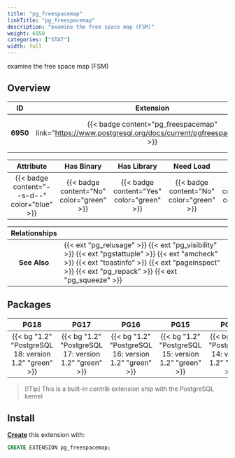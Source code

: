 ```yaml
---
title: "pg_freespacemap"
linkTitle: "pg_freespacemap"
description: "examine the free space map (FSM)"
weight: 6950
categories: ["STAT"]
width: full
---
```


examine the free space map (FSM)


## Overview

|    ID    | Extension |  Package   | Version |        Category        |           License            |       Language       |
|:--------:|:---------:|:----------:|:-------:|:----------------------:|:----------------------------:|:--------------------:|
| **6950** | {{< badge content="pg_freespacemap" link="https://www.postgresql.org/docs/current/pgfreespacemap.html" >}} | {{< ext "pg_freespacemap" >}} | `1.2` | {{< category "STAT" >}} | {{< license "PostgreSQL" >}} | {{< language "C" >}} |


|  Attribute | Has Binary | Has Library | Need Load | Has DDL | Relocatable | Trusted |
|:----------:|:----------:|:-----------:|:---------:|:-------:|:-----------:|:-------:|
| {{< badge content="--s-d--" color="blue" >}} | {{< badge content="No" color="green" >}} | {{< badge content="Yes" color="green" >}} | {{< badge content="No" color="green" >}} | {{< badge content="Yes" color="green" >}} | {{< badge content="no" color="red" >}} | {{< badge content="no" color="red" >}} |


| **Relationships** |   |
|:-----------------:|:----|
|   **See Also**    | {{< ext "pg_relusage" >}} {{< ext "pg_visibility" >}} {{< ext "pgstattuple" >}} {{< ext "amcheck" >}} {{< ext "toastinfo" >}} {{< ext "pageinspect" >}} {{< ext "pg_repack" >}} {{< ext "pg_squeeze" >}} |


## Packages

| **PG18** | **PG17** | **PG16** | **PG15** | **PG14** |
|:--------:|:--------:|:--------:|:--------:|:--------:|
| {{< bg "1.2" "PostgreSQL 18: version 1.2" "green" >}} | {{< bg "1.2" "PostgreSQL 17: version 1.2" "green" >}} | {{< bg "1.2" "PostgreSQL 16: version 1.2" "green" >}} | {{< bg "1.2" "PostgreSQL 15: version 1.2" "green" >}} | {{< bg "1.2" "PostgreSQL 14: version 1.2" "green" >}} |

> [!Tip] This is a built-in contrib extension ship with the PostgreSQL kernel


## Install

[**Create**](https://ext.pgsty.com/usage/create) this extension with:

```sql
CREATE EXTENSION pg_freespacemap;
```
